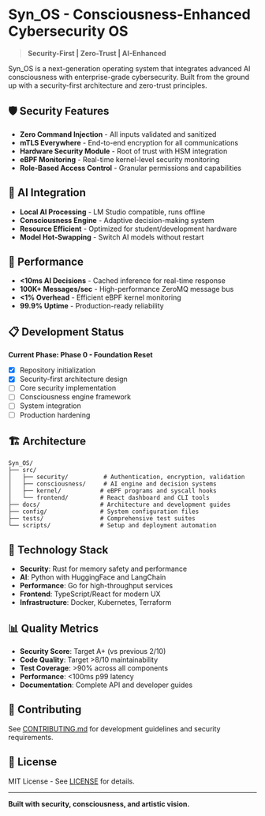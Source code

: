 # Syn_OS - Consciousness-Enhanced Cybersecurity OS

> **Security-First | Zero-Trust | AI-Enhanced**

Syn_OS is a next-generation operating system that integrates advanced AI consciousness with enterprise-grade cybersecurity. Built from the ground up with a security-first architecture and zero-trust principles.

## 🛡️ Security Features

- **Zero Command Injection** - All inputs validated and sanitized
- **mTLS Everywhere** - End-to-end encryption for all communications  
- **Hardware Security Module** - Root of trust with HSM integration
- **eBPF Monitoring** - Real-time kernel-level security monitoring
- **Role-Based Access Control** - Granular permissions and capabilities

## 🧠 AI Integration

- **Local AI Processing** - LM Studio compatible, runs offline
- **Consciousness Engine** - Adaptive decision-making system
- **Resource Efficient** - Optimized for student/development hardware
- **Model Hot-Swapping** - Switch AI models without restart

## 🚀 Performance

- **<10ms AI Decisions** - Cached inference for real-time response
- **100K+ Messages/sec** - High-performance ZeroMQ message bus
- **<1% Overhead** - Efficient eBPF kernel monitoring
- **99.9% Uptime** - Production-ready reliability

## 📋 Development Status

**Current Phase: Phase 0 - Foundation Reset**

- [x] Repository initialization
- [x] Security-first architecture design
- [ ] Core security implementation
- [ ] Consciousness engine framework
- [ ] System integration
- [ ] Production hardening

## 🏗️ Architecture

```
Syn_OS/
├── src/
│   ├── security/          # Authentication, encryption, validation
│   ├── consciousness/     # AI engine and decision systems
│   ├── kernel/           # eBPF programs and syscall hooks
│   └── frontend/         # React dashboard and CLI tools
├── docs/                 # Architecture and development guides
├── config/               # System configuration files
├── tests/                # Comprehensive test suites
└── scripts/              # Setup and deployment automation
```

## 🔧 Technology Stack

- **Security**: Rust for memory safety and performance
- **AI**: Python with HuggingFace and LangChain
- **Performance**: Go for high-throughput services
- **Frontend**: TypeScript/React for modern UX
- **Infrastructure**: Docker, Kubernetes, Terraform

## 📊 Quality Metrics

- **Security Score**: Target A+ (vs previous 2/10)
- **Code Quality**: Target >8/10 maintainability
- **Test Coverage**: >90% across all components
- **Performance**: <100ms p99 latency
- **Documentation**: Complete API and developer guides

## 🤝 Contributing

See [CONTRIBUTING.md](docs/CONTRIBUTING.md) for development guidelines and security requirements.

## 📄 License

MIT License - See [LICENSE](LICENSE) for details.

---

**Built with security, consciousness, and artistic vision.**
